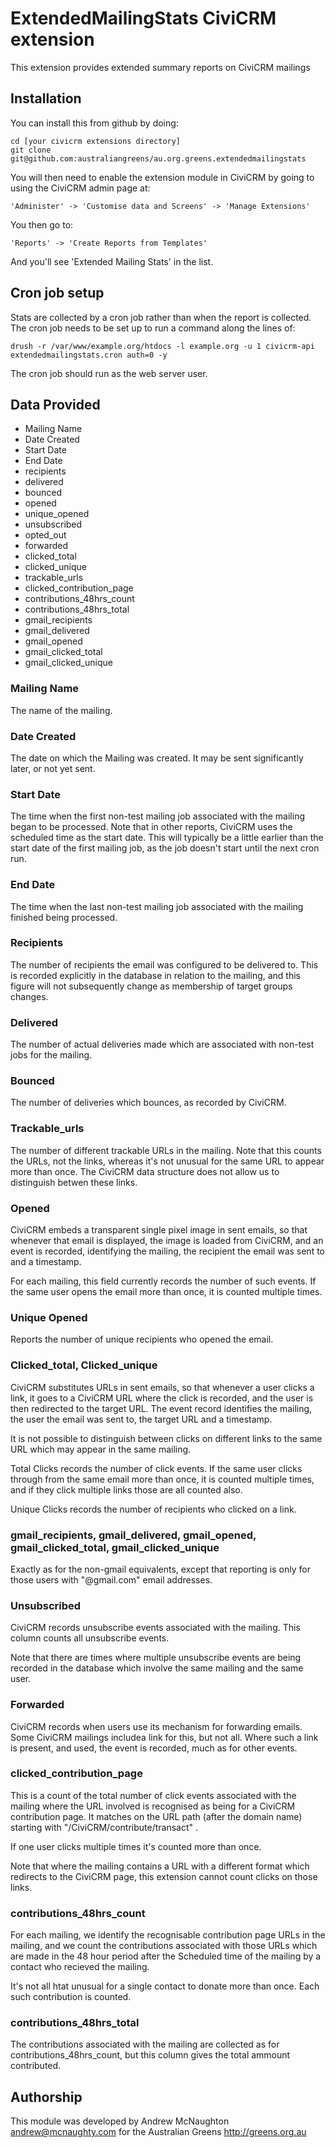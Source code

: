 # ExtendedMailingStats CiviCRM extension

This extension provides extended summary reports on CiviCRM mailings

## Installation

You can install this from github by doing:

    cd [your civicrm extensions directory]
    git clone git@github.com:australiangreens/au.org.greens.extendedmailingstats

You will then need to enable the extension module in CiviCRM by going to using the CiviCRM admin page at:

    'Administer' -> 'Customise data and Screens' -> 'Manage Extensions'

You then go to:

    'Reports' -> 'Create Reports from Templates'

And you'll see  'Extended Mailing Stats' in the list.  

## Cron job setup

Stats are collected by a cron job rather than when the report is collected. The cron job 
needs to be set up to run a command along the lines of:

    drush -r /var/www/example.org/htdocs -l example.org -u 1 civicrm-api extendedmailingstats.cron auth=0 -y

The cron job should run as the web server user.

## Data Provided

 * Mailing Name 
 * Date Created 
 * Start Date 
 * End Date 
 * recipients 
 * delivered 
 * bounced 
 * opened 
 * unique_opened
 * unsubscribed 
 * opted_out
 * forwarded 
 * clicked_total 
 * clicked_unique 
 * trackable_urls 
 * clicked_contribution_page 
 * contributions_48hrs_count 
 * contributions_48hrs_total 
 * gmail_recipients 
 * gmail_delivered 
 * gmail_opened 
 * gmail_clicked_total 
 * gmail_clicked_unique

### Mailing Name

The name of the mailing.

### Date Created

The date on which the Mailing was created. It may be sent significantly later, or not yet sent.

### Start Date

The time when the first non-test mailing job associated with the mailing began to be processed. Note that in other reports, CiviCRM uses the scheduled time as the start date. This will typically be a little earlier than the start date of the first mailing job, as the job doesn't start until the next cron run.

### End Date

The time when the last non-test mailing job associated with the mailing finished being processed.

### Recipients

The number of recipients the email was configured to be delivered to. This is recorded explicitly in the database in relation to the mailing, and this figure will not subsequently change as membership of target groups changes.

### Delivered

The number of actual deliveries made which are associated with non-test jobs for the mailing.

### Bounced

The number of deliveries which bounces, as recorded by CiviCRM.

### Trackable_urls

The number of different trackable URLs in the mailing.  Note that this counts the URLs, not the links, whereas it's not unusual for the same URL to appear more than once. The CiviCRM data structure does not allow us to distinguish betwen these links.

### Opened

CiviCRM embeds a transparent single pixel image in sent emails, so that whenever that email is displayed, the image is loaded from CiviCRM, and an event is recorded, identifying the mailing, the recipient the email was sent to and a timestamp.

For each mailing, this field currently records the number of such events. If the same user opens the email more than once, it is counted multiple times.

### Unique Opened

Reports the number of unique recipients who opened the email.

### Clicked_total, Clicked_unique

CiviCRM substitutes URLs in sent emails, so that whenever a user clicks a link, it goes to a CiviCRM URL where the click is recorded, and the user is then redirected to the target URL. The event record identifies the mailing, the user the email was sent to, the target URL and a timestamp.

It is not possible to distinguish between clicks on different links to the same URL which may appear in the same mailing.

Total Clicks records the number of click events. If the same user clicks through from the same email more than once, it is counted multiple times, and if they click multiple links those are all counted also.

Unique Clicks records the number of recipients who clicked on a link.

### gmail_recipients, gmail_delivered, gmail_opened, gmail_clicked_total, gmail_clicked_unique

Exactly as for the non-gmail equivalents, except that reporting is only for those users with "@gmail.com" email addresses.

### Unsubscribed

CiviCRM records unsubscribe events associated with the mailing. This column counts all unsubscribe events. 

Note that there are times where multiple unsubscribe events are being recorded in the database which involve the same mailing and the same user.

### Forwarded

CiviCRM records when users use its mechanism for forwarding emails. Some CiviCRM mailings includea link for this, but not all. Where such a link is present, and used, the event is recorded, much as for other events.

### clicked_contribution_page

This is a count of the total number of click events associated with the mailing where the URL involved is recognised as being for a CiviCRM contribution page. It matches on the URL path (after the domain name) starting with "/CiviCRM/contribute/transact" .

If one user clicks multiple times it's counted more than once.

Note that where the mailing contains a URL with a different format which redirects to the CiviCRM page, this extension cannot count clicks on those links.

### contributions_48hrs_count

For each mailing, we identify the recognisable contribution page URLs in the mailing, and we count the contributions associated with those URLs which are made in the 48 hour period after the Scheduled time of the mailing by a contact who recieved the mailing.

It's not all htat unusual for a single contact to donate more than once.  Each such contribution is counted.

### contributions_48hrs_total

The contributions associated with the mailing are collected as for contributions_48hrs_count, but this column gives the total ammount contributed.

## Authorship

This module was developed by Andrew McNaughton <andrew@mcnaughty.com> for the Australian Greens <http://greens.org.au>

